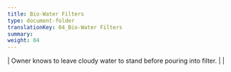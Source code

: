 ```yaml
---
title: Bio-Water Filters
type: document-folder
translationKey: 04_Bio-Water Filters
summary: 
weight: 04
---
```

| Owner knows to leave cloudy water to stand before pouring into filter. |                                     |